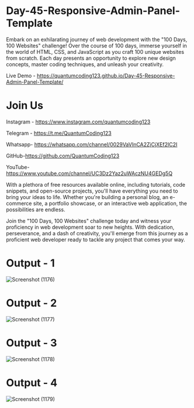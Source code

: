 # Day-45-Responsive-Admin-Panel-Template
Embark on an exhilarating journey of web development with the "100 Days, 100 Websites" challenge! Over the course of 100 days, immerse yourself in the world of HTML, CSS, and JavaScript as you craft 100 unique websites from scratch. Each day presents an opportunity to explore new design concepts, master coding techniques, and unleash your creativity.

Live Demo - https://quantumcoding123.github.io/Day-45-Responsive-Admin-Panel-Template/

# Join Us

Instagram - https://www.instagram.com/quantumcoding123

Telegram - https://t.me/QuantumCoding123

Whatsapp- https://whatsapp.com/channel/0029VaVInCA2ZjCjXEf2IC2I

GitHub-https://github.com/QuantumCoding123

YouTube-https://www.youtube.com/channel/UC3Dz2Yaz2uWAczNU4GEDg5Q

With a plethora of free resources available online, including tutorials, code snippets, and open-source projects, you'll have everything you need to bring your ideas to life. Whether you're building a personal blog, an e-commerce site, a portfolio showcase, or an interactive web application, the possibilities are endless.

Join the "100 Days, 100 Websites" challenge today and witness your proficiency in web development soar to new heights. With dedication, perseverance, and a dash of creativity, you'll emerge from this journey as a proficient web developer ready to tackle any project that comes your way.

# Output - 1

![Screenshot (1176)](https://github.com/user-attachments/assets/295b2af4-f5f4-47b3-b8e3-65bacb7c88b0)

# Output - 2

![Screenshot (1177)](https://github.com/user-attachments/assets/ca42f2c7-3737-4fed-8bf3-85f3a482ed2e)

# Output - 3

![Screenshot (1178)](https://github.com/user-attachments/assets/c39f9bae-9d6f-49c5-bdf8-5cd6c493e089)

# Output - 4

![Screenshot (1179)](https://github.com/user-attachments/assets/622fe0eb-fbbc-4e30-913a-fceca8ceb36c)




